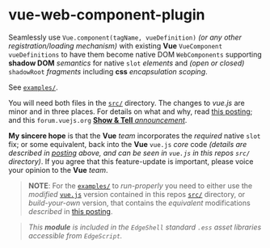 # vue-web-component-plugin
Seamlessly use `Vue.component(tagName, vueDefinition)` _(or any other registration/loading mechanism)_ with existing **Vue** `VueComponent` `vueDefinitions` to have them become native DOM `WebComponents` supporting **shadow DOM** _semantics_ for native `slot` _elements_ and _(open or closed)_ `shadowRoot` _fragments_ including **css** _encapsulation scoping_.

See [`examples/`](https://github.com/Smallscript-Corp/vue-web-component-plugin/blob/master/examples/example1.html).

You will need both files in the [`src/`](https://github.com/Smallscript-Corp/vue-web-component-plugin/tree/master/src) directory. The changes to *vue.js*
are minor and in three places. For details on what and why, read [this
posting](https://github.com/vuejs/vue-web-component-wrapper/issues/49); and this `forum.vuejs.org` [**Show & Tell** _announcement_](https://forum.vuejs.org/t/plugin-for-using-your-vuecomponents-as-native-dom-webcomponents/59716).

**My sincere hope** is that the **Vue** _team_ incorporates the _required_ native `slot` fix; or some equivalent, back into the **Vue** `vue.js` _core_ code _(details are described in [posting](https://github.com/vuejs/vue-web-component-wrapper/issues/49) above, and can be seen in `vue.js` in this repos `src/` directory)_. If you agree that this feature-update is important, please voice your opinion to the **Vue** _team_.

>**NOTE**: For the [`examples/`](https://github.com/Smallscript-Corp/vue-web-component-plugin/tree/master/examples) to _run-properly_ you need to either use the _modified_ [`vue.js`](https://github.com/Smallscript-Corp/vue-web-component-plugin/blob/master/src/vue.js) version contained in this repos [`src/`](https://github.com/Smallscript-Corp/vue-web-component-plugin/tree/master/src) directory, or _build-your-own_ version, that contains the _equivalent_ modifications _described_ in [this
posting](https://github.com/vuejs/vue-web-component-wrapper/issues/49).

>_This **module** is included in the `EdgeShell` standard `.ess` asset libraries accessible from `EdgeScript`._
